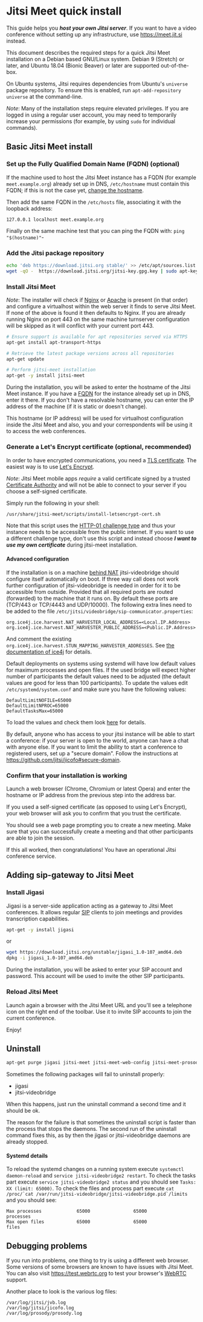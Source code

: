 # Jitsi Meet quick install

This guide helps you  ___host your own Jitsi server___. If you want to have a video conference without setting up any infrastructure, use https://meet.jit.si instead.

This document describes the required steps for a quick Jitsi Meet installation on a Debian based GNU/Linux system. Debian 9 (Stretch) or later, and Ubuntu 18.04 (Bionic Beaver) or later are supported out-of-the-box.

On Ubuntu systems, Jitsi requires dependencies from Ubuntu's `universe` package repository.  To ensure this is enabled, run `apt-add-repository universe` at the command-line.

_Note_: Many of the installation steps require elevated privileges. If you are logged in using a regular user account, you may need to temporarily increase your permissions (for example, by using `sudo` for individual commands).

## Basic Jitsi Meet install

### Set up the Fully Qualified Domain Name (FQDN) (optional)

If the machine used to host the Jitsi Meet instance has a FQDN (for example `meet.example.org`) already set up in DNS, `/etc/hostname` must contain this FQDN; if this is not the case yet, [change the hostname](https://wiki.debian.org/HowTo/ChangeHostname).

Then add the same FQDN in the `/etc/hosts` file, associating it with the loopback address:

    127.0.0.1 localhost meet.example.org

Finally on the same machine test that you can ping the FQDN with: `ping "$(hostname)"`-

### Add the Jitsi package repository
```sh
echo 'deb https://download.jitsi.org stable/' >> /etc/apt/sources.list.d/jitsi-stable.list
wget -qO -  https://download.jitsi.org/jitsi-key.gpg.key | sudo apt-key add -
```

### Install Jitsi Meet

_Note_: The installer will check if [Nginx](https://nginx.org/) or [Apache](https://httpd.apache.org/) is present (in that order) and configure a virtualhost within the web server it finds to serve Jitsi Meet. If none of the above is found it then defaults to Nginx.
If you are already running Nginx on port 443 on the same machine turnserver configuration will be skipped as it will conflict with your current port 443.

```sh
# Ensure support is available for apt repositories served via HTTPS
apt-get install apt-transport-https

# Retrieve the latest package versions across all repositories
apt-get update

# Perform jitsi-meet installation
apt-get -y install jitsi-meet
```

During the installation, you will be asked to enter the hostname of the Jitsi Meet instance. If you have a [FQDN](https://en.wikipedia.org/wiki/Fully_qualified_domain_name) for the instance already set up in DNS, enter it there. If you don't have a resolvable hostname, you can enter the IP address of the machine (if it is static or doesn't change).

This hostname (or IP address) will be used for virtualhost configuration inside the Jitsi Meet and also, you and your correspondents will be using it to access the web conferences.

### Generate a Let's Encrypt certificate (optional, recommended)

In order to have encrypted communications, you need a [TLS certificate](https://en.wikipedia.org/wiki/Transport_Layer_Security). The easiest way is to use [Let's Encrypt](https://letsencrypt.org/).

_Note_: Jitsi Meet mobile apps *require* a valid certificate signed by a trusted [Certificate Authority](https://en.wikipedia.org/wiki/Certificate_authority) and will not be able to connect to your server if you choose a self-signed certificate.

Simply run the following in your shell:

```sh
/usr/share/jitsi-meet/scripts/install-letsencrypt-cert.sh
```

Note that this script uses the [HTTP-01 challenge type](https://letsencrypt.org/docs/challenge-types/) and thus your instance needs to be accessible from the public internet. If you want to use a different challenge type, don't use this script and instead choose ___I want to use my own certificate___ during jitsi-meet installation.

#### Advanced configuration
If the installation is on a machine [behind NAT](https://github.com/jitsi/jitsi-meet/blob/master/doc/faq.md) jitsi-videobridge should configure itself automatically on boot. If three way call does not work further configuration of jitsi-videobridge is needed in order for it to be accessible from outside.
Provided that all required ports are routed (forwarded) to the machine that it runs on. By default these ports are (TCP/443 or TCP/4443 and UDP/10000).
The following extra lines need to be added to the file `/etc/jitsi/videobridge/sip-communicator.properties`:
```
org.ice4j.ice.harvest.NAT_HARVESTER_LOCAL_ADDRESS=<Local.IP.Address>
org.ice4j.ice.harvest.NAT_HARVESTER_PUBLIC_ADDRESS=<Public.IP.Address>
```
And comment the existing `org.ice4j.ice.harvest.STUN_MAPPING_HARVESTER_ADDRESSES`.
See [the documentation of ice4j](https://github.com/jitsi/ice4j/blob/master/doc/configuration.md)
for details.

Default deployments on systems using systemd will have low default values for maximum processes and open files. If the used bridge will expect higher number of participants the default values need to be adjusted (the default values are good for less than 100 participants).
To update the values edit `/etc/systemd/system.conf` and make sure you have the following values:
```
DefaultLimitNOFILE=65000
DefaultLimitNPROC=65000
DefaultTasksMax=65000
```
To load the values and check them look [here](#systemd-details) for details.

By default, anyone who has access to your jitsi instance will be able to start a conference: if your server is open to the world, anyone can have a chat with anyone else. If you want to limit the ability to start a conference to registered users, set up a "secure domain". Follow the instructions at https://github.com/jitsi/jicofo#secure-domain.

### Confirm that your installation is working

Launch a web browser (Chrome, Chromium or latest Opera) and enter the hostname or IP address from the previous step into the address bar.

If you used a self-signed certificate (as opposed to using Let's Encrypt), your web browser will ask you to confirm that you trust the certificate.

You should see a web page prompting you to create a new meeting.  Make sure that you can successfully create a meeting and that other participants are able to join the session.

If this all worked, then congratulations!  You have an operational Jitsi conference service.

## Adding sip-gateway to Jitsi Meet

### Install Jigasi

Jigasi is a server-side application acting as a gateway to Jitsi Meet conferences. It allows regular [SIP](https://en.wikipedia.org/wiki/Session_Initiation_Protocol) clients to join meetings and provides transcription capabilities.

```sh
apt-get -y install jigasi
```
or

```sh
wget https://download.jitsi.org/unstable/jigasi_1.0-107_amd64.deb
dpkg -i jigasi_1.0-107_amd64.deb
```

During the installation, you will be asked to enter your SIP account and password. This account will be used to invite the other SIP participants.

### Reload Jitsi Meet

Launch again a browser with the Jitsi Meet URL and you'll see a telephone icon on the right end of the toolbar. Use it to invite SIP accounts to join the current conference.

Enjoy!

## Uninstall

```sh
apt-get purge jigasi jitsi-meet jitsi-meet-web-config jitsi-meet-prosody jitsi-meet-turnserver jitsi-meet-web jicofo jitsi-videobridge2
```

Sometimes the following packages will fail to uninstall properly:

- jigasi
- jitsi-videobridge

When this happens, just run the uninstall command a second time and it should be ok.

The reason for the failure is that sometimes the uninstall script is faster than the process that stops the daemons. The second run of the uninstall command fixes this, as by then the jigasi or jitsi-videobridge daemons are already stopped.

#### Systemd details
To reload the systemd changes on a running system execute `systemctl daemon-reload` and `service jitsi-videobridge2 restart`.
To check the tasks part execute `service jitsi-videobridge2 status` and you should see `Tasks: XX (limit: 65000)`.
To check the files and process part execute ```cat /proc/`cat /var/run/jitsi-videobridge/jitsi-videobridge.pid`/limits``` and you should see:
```
Max processes             65000                65000                processes
Max open files            65000                65000                files
```

## Debugging problems

If you run into problems, one thing to try is using a different web browser. Some versions of some browsers are known to have issues with Jitsi Meet. You can also visit https://test.webrtc.org to test your browser's [WebRTC](https://en.wikipedia.org/wiki/WebRTC) support.

Another place to look is the various log files:

```
/var/log/jitsi/jvb.log
/var/log/jitsi/jicofo.log
/var/log/prosody/prosody.log
```
